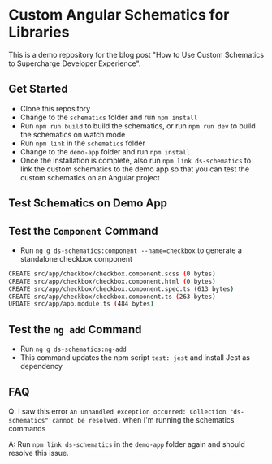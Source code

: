 # Custom Angular Schematics for Libraries

This is a demo repository for the blog post "How to Use Custom Schematics to Supercharge Developer Experience".

## Get Started

- Clone this repository
- Change to the `schematics` folder and run `npm install`
- Run `npm run build` to build the schematics, or run `npm run dev` to build the schematics on watch mode
- Run `npm link` in the `schematics` folder
- Change to the `demo-app` folder and run `npm install`
- Once the installation is complete, also run `npm link ds-schematics` to link the custom schematics to the demo app so that you can test the custom schematics on an Angular project

## Test Schematics on Demo App

## Test the `Component` Command

- Run `ng g ds-schematics:component --name=checkbox` to generate a standalone checkbox component

```bash
CREATE src/app/checkbox/checkbox.component.scss (0 bytes)
CREATE src/app/checkbox/checkbox.component.html (0 bytes)
CREATE src/app/checkbox/checkbox.component.spec.ts (613 bytes)
CREATE src/app/checkbox/checkbox.component.ts (263 bytes)
UPDATE src/app/app.module.ts (484 bytes)
```

## Test the `ng add` Command

- Run `ng g ds-schematics:ng-add`
- This command updates the npm script `test: jest` and install Jest as dependency

## FAQ

Q: I saw this error `An unhandled exception occurred: Collection "ds-schematics" cannot be resolved.` when I'm running the schematics commands

A: Run `npm link ds-schematics` in the `demo-app` folder again and should resolve this issue.
